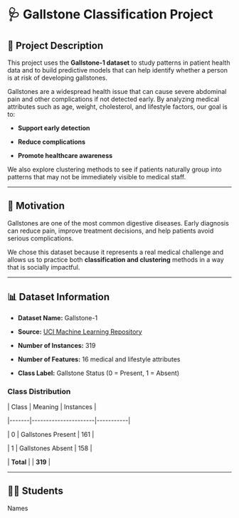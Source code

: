 # 🩺 Gallstone Classification Project   

 

## 📌 Project Description   

This project uses the **Gallstone-1 dataset** to study patterns in patient health data and to build predictive models that can help identify whether a person is at risk of developing gallstones.   

 

Gallstones are a widespread health issue that can cause severe abdominal pain and other complications if not detected early. By analyzing medical attributes such as age, weight, cholesterol, and lifestyle factors, our goal is to:   

 

- **Support early detection**   

- **Reduce complications**   

- **Promote healthcare awareness**   

 

We also explore clustering methods to see if patients naturally group into patterns that may not be immediately visible to medical staff.   

 

--- 

 

## 🎯 Motivation   

Gallstones are one of the most common digestive diseases. Early diagnosis can reduce pain, improve treatment decisions, and help patients avoid serious complications.   

 

We chose this dataset because it represents a real medical challenge and allows us to practice both **classification and clustering** methods in a way that is socially impactful.   

 

--- 

 

## 📊 Dataset Information   

- **Dataset Name:** Gallstone-1   

- **Source:** [UCI Machine Learning Repository](https://archive.ics.uci.edu/dataset/1150/gallstone-1)   

- **Number of Instances:** 319   

- **Number of Features:** 16 medical and lifestyle attributes   

- **Class Label:** Gallstone Status (0 = Present, 1 = Absent)   

 

### Class Distribution   

| Class | Meaning              | Instances | 

|-------|----------------------|-----------| 

| 0     | Gallstones Present   | 161       | 

| 1     | Gallstones Absent    | 158       | 

| **Total** |                  | **319**   | 

 

--- 

 

## 👩‍💻 Students   

Names 

  
